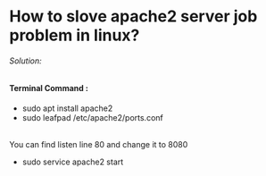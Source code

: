 # How to slove apache2 server job problem in linux?


<h6>Solution:</h6>

<h4>Terminal Command :</h4>

+ sudo apt install apache2
+ sudo leafpad /etc/apache2/ports.conf
<br>
You can find  listen line 80 and change it to 8080

+ sudo service apache2 start







